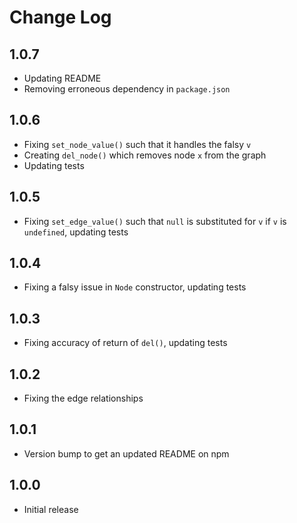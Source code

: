 # Change Log

## 1.0.7
- Updating README
- Removing erroneous dependency in `package.json`

## 1.0.6
- Fixing `set_node_value()` such that it handles the falsy `v`
- Creating `del_node()` which removes node `x` from the graph
- Updating tests

## 1.0.5
- Fixing `set_edge_value()` such that `null` is substituted for `v` if `v` is `undefined`, updating tests

## 1.0.4
- Fixing a falsy issue in `Node` constructor, updating tests

## 1.0.3
- Fixing accuracy of return of `del()`, updating tests

## 1.0.2
- Fixing the edge relationships

## 1.0.1
- Version bump to get an updated README on npm

## 1.0.0
- Initial release
